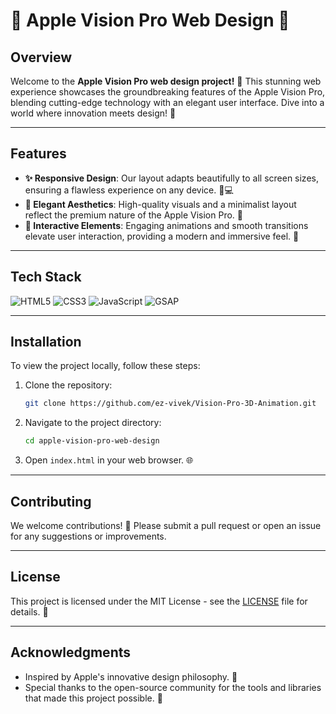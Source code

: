 # 🌟 Apple Vision Pro Web Design 🌟

## Overview
Welcome to the **Apple Vision Pro web design project!** 🎉 This stunning web experience showcases the groundbreaking features of the Apple Vision Pro, blending cutting-edge technology with an elegant user interface. Dive into a world where innovation meets design! 🌈

---

## Features
- **✨ Responsive Design**: Our layout adapts beautifully to all screen sizes, ensuring a flawless experience on any device. 📱💻
- **🎨 Elegant Aesthetics**: High-quality visuals and a minimalist layout reflect the premium nature of the Apple Vision Pro. 🌟
- **🚀 Interactive Elements**: Engaging animations and smooth transitions elevate user interaction, providing a modern and immersive feel. 🎊

---

## Tech Stack
![HTML5](https://img.shields.io/badge/HTML5-E34F26?style=flat&logo=html5&logoColor=white) 
![CSS3](https://img.shields.io/badge/CSS3-1572B6?style=flat&logo=css3&logoColor=white) 
![JavaScript](https://img.shields.io/badge/JavaScript-F7DF1E?style=flat&logo=javascript&logoColor=black) 
![GSAP](https://img.shields.io/badge/GSAP-88CCF1?style=flat&logo=greensock&logoColor=black)

---

## Installation
To view the project locally, follow these steps:
1. Clone the repository:
   ```bash
   git clone https://github.com/ez-vivek/Vision-Pro-3D-Animation.git
   ```
2. Navigate to the project directory:
   ```bash
   cd apple-vision-pro-web-design
   ```
3. Open `index.html` in your web browser. 🌐

---

## Contributing
We welcome contributions! 🤝 Please submit a pull request or open an issue for any suggestions or improvements.

---

## License
This project is licensed under the MIT License - see the [LICENSE](LICENSE) file for details. 📜

---

## Acknowledgments
- Inspired by Apple's innovative design philosophy. 🍏
- Special thanks to the open-source community for the tools and libraries that made this project possible. 🙌
